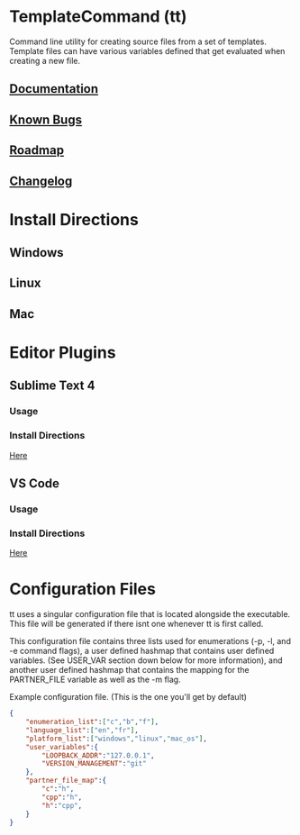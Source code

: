# TemplateCommand (tt)
Command line utility for creating source files from a set of templates. Template files can have various variables defined that get evaluated when creating a new file. 

## <a href="/docs/home.md">Documentation</a>
## <a href="/known_bugs.md">Known Bugs</a>
## <a href="/roadmap.md">Roadmap</a>
## <a href="/changelog.md">Changelog</a>

# Install Directions
## Windows
## Linux
## Mac

# Editor Plugins
## Sublime Text 4
### Usage
### Install Directions
<a href="/editor_plugins/sublime_plugin/install_instructions.md">Here</a>

## VS Code
### Usage
### Install Directions
<a href="/editor_plugins/vs_code_plugin/install_instructions.md">Here</a>

# Configuration Files

tt uses a singular configuration file that is located alongside the executable. This file will be generated if there isnt one whenever tt is first called. 

This configuration file contains three lists used for enumerations (-p, -l, and -e command flags), a user defined hashmap that contains user defined variables. (See USER_VAR section down below for more information), and another user defined hashmap that contains the mapping for the PARTNER_FILE variable as well as the -m flag. 

Example configuration file. (This is the one you'll get by default)
```JSON
{
	"enumeration_list":["c","b","f"],
	"language_list":["en","fr"],
	"platform_list":["windows","linux","mac_os"],
	"user_variables":{
		"LOOPBACK_ADDR":"127.0.0.1",
		"VERSION_MANAGEMENT":"git"
	}, 
	"partner_file_map":{
		"c":"h",
		"cpp":"h",
		"h":"cpp",
	}
}
```
</br>